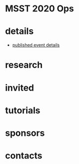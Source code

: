 # MSST 2020 Ops

# details
* [published event details](https://storageconference.us/)

# research

# invited

# tutorials

# sponsors

# contacts